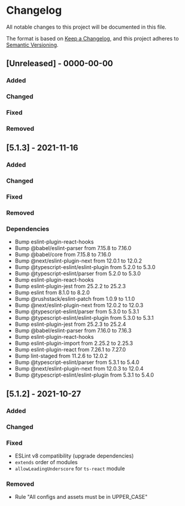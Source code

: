 # Changelog

All notable changes to this project will be documented in this file.

The format is based on [Keep a Changelog](https://keepachangelog.com/en/1.0.0/),
and this project adheres to [Semantic Versioning](https://semver.org/spec/v2.0.0.html).

## [Unreleased] - 0000-00-00

### Added

### Changed

### Fixed

### Removed

## [5.1.3] - 2021-11-16

### Added

### Changed

### Fixed

### Removed

### Dependencies

- Bump eslint-plugin-react-hooks
- Bump @babel/eslint-parser from 7.15.8 to 7.16.0
- Bump @babel/core from 7.15.8 to 7.16.0
- Bump @next/eslint-plugin-next from 12.0.1 to 12.0.2
- Bump @typescript-eslint/eslint-plugin from 5.2.0 to 5.3.0
- Bump @typescript-eslint/parser from 5.2.0 to 5.3.0
- Bump eslint-plugin-react-hooks
- Bump eslint-plugin-jest from 25.2.2 to 25.2.3
- Bump eslint from 8.1.0 to 8.2.0
- Bump @rushstack/eslint-patch from 1.0.9 to 1.1.0
- Bump @next/eslint-plugin-next from 12.0.2 to 12.0.3
- Bump @typescript-eslint/parser from 5.3.0 to 5.3.1
- Bump @typescript-eslint/eslint-plugin from 5.3.0 to 5.3.1
- Bump eslint-plugin-jest from 25.2.3 to 25.2.4
- Bump @babel/eslint-parser from 7.16.0 to 7.16.3
- Bump eslint-plugin-react-hooks
- Bump eslint-plugin-import from 2.25.2 to 2.25.3
- Bump eslint-plugin-react from 7.26.1 to 7.27.0
- Bump lint-staged from 11.2.6 to 12.0.2
- Bump @typescript-eslint/parser from 5.3.1 to 5.4.0
- Bump @next/eslint-plugin-next from 12.0.3 to 12.0.4
- Bump @typescript-eslint/eslint-plugin from 5.3.1 to 5.4.0

## [5.1.2] - 2021-10-27

### Added

### Changed

### Fixed

- ESLint v8 compatibility (upgrade dependencies)
- `extends` order of modules
- `allowLeadingUnderscore` for `ts-react` module

### Removed

- Rule "All configs and assets must be in UPPER_CASE"

